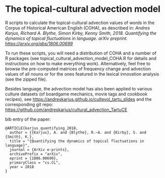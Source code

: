 # The topical-cultural advection model

R scripts to calculate the topical-cultural advection values of words in the Corpus of Historical American English (COHA), as described in: _Andres Karjus, Richard A. Blythe, Simon Kirby, Kenny Smith, 2018. Quantifying the dynamics of topical fluctuations in language. arXiv preprint. https://arxiv.org/abs/1806.00699_ 

To run these scripts, you will need a distribution of COHA and a number of R packages (see topical_cultural_advection_model_COHA.R for details and instructions on how to make everything work). Alternatively, feel free to browse the pre-computed matrices of frequency change and advection values of all nouns or for the ones featured in the lexical innovation analysis (see the zipped file).

Besides language, the advection model has also been applied to various culture datasets (of boardgame mechanics, movie tags and cookbook recipes), see https://andreskarjus.github.io/cultevol_tartu_slides and the corresponding git repo: https://github.com/andreskarjus/cultural_advection_TartuCE

bib entry of the paper:
```
@ARTICLE{karjus_quantifying_2018,
  author = {{Karjus}, A. and {Blythe}, R.~A. and {Kirby}, S. and {Smith}, K.},
  title = "{Quantifying the dynamics of topical fluctuations in language}",
  journal = {ArXiv e-prints},
  archivePrefix = "arXiv",
  eprint = {1806.00699},
  primaryClass = "cs.CL",
  year = 2018
}
```